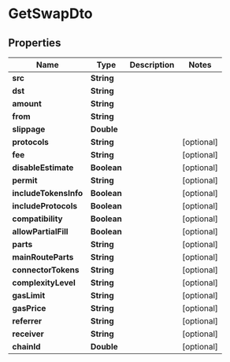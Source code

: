 

# GetSwapDto


## Properties

| Name | Type | Description | Notes |
|------------ | ------------- | ------------- | -------------|
|**src** | **String** |  |  |
|**dst** | **String** |  |  |
|**amount** | **String** |  |  |
|**from** | **String** |  |  |
|**slippage** | **Double** |  |  |
|**protocols** | **String** |  |  [optional] |
|**fee** | **String** |  |  [optional] |
|**disableEstimate** | **Boolean** |  |  [optional] |
|**permit** | **String** |  |  [optional] |
|**includeTokensInfo** | **Boolean** |  |  [optional] |
|**includeProtocols** | **Boolean** |  |  [optional] |
|**compatibility** | **Boolean** |  |  [optional] |
|**allowPartialFill** | **Boolean** |  |  [optional] |
|**parts** | **String** |  |  [optional] |
|**mainRouteParts** | **String** |  |  [optional] |
|**connectorTokens** | **String** |  |  [optional] |
|**complexityLevel** | **String** |  |  [optional] |
|**gasLimit** | **String** |  |  [optional] |
|**gasPrice** | **String** |  |  [optional] |
|**referrer** | **String** |  |  [optional] |
|**receiver** | **String** |  |  [optional] |
|**chainId** | **Double** |  |  [optional] |



